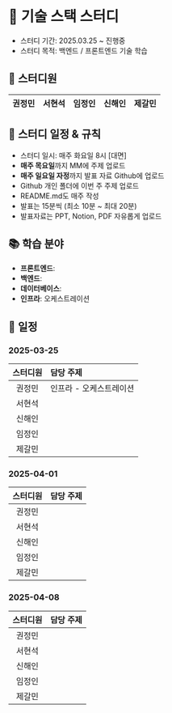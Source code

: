 # 🚀 기술 스택 스터디

- 스터디 기간: 2025.03.25 ~ 진행중
- 스터디 목적: 백엔드 / 프론트엔드 기술 학습

## 👥 스터디원

| 권정민 | 서현석 | 임정인 | 신해인 | 제갈민  |
| :-: | :-: | :-: | :-: | :-: |

## 📌 스터디 일정 & 규칙

-  스터디 일시: 매주 화요일 8시 [대면]
-  **매주 목요일**까지 MM에 주제 업로드
-  **매주 일요일 자정**까지 발표 자료 Github에 업로드
-  Github 개인 폴더에 이번 주 주제 업로드
-  README.md도 매주 작성
-  발표는 15분씩 (최소 10분 ~ 최대 20분)
-  발표자료는 PPT, Notion, PDF 자유롭게 업로드

## 📚 학습 분야

- **프론트엔드**: 
- **백엔드**: 
- **데이터베이스**: 
- **인프라**: 오케스트레이션


## 📅 일정

### 2025-03-25

| 스터디원 | 담당 주제         |
| :--: | :------------ |
| 권정민  | 인프라 - 오케스트레이션 |
| 서현석  |               |
| 신해인  |               |
| 임정인  |               |
| 제갈민  |               |

### 2025-04-01

|스터디원|담당 주제|
|:-:|:--|
|권정민||
|서현석||
|신해인||
|임정인||
|제갈민||

### 2025-04-08

|스터디원|담당 주제|
|:-:|:--|
|권정민||
|서현석||
|신해인||
|임정인||
|제갈민||


